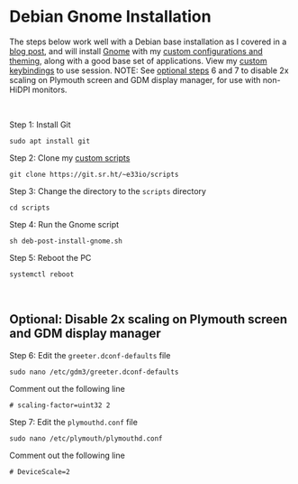 # Debian Gnome Installation

The steps below work well with a Debian base installation as I covered in a [blog post](https://e33.io/913), and will install [Gnome](https://www.gnome.org) with my [custom configurations and theming](https://git.sr.ht/~e33io/dotfiles), along with a good base set of applications. View my [custom keybindings](https://git.sr.ht/~e33io/reference-wiki/tree/main/item/keybindings/gnome-keybindings.md) to use session. NOTE: See [optional steps](https://git.sr.ht/~e33io/reference-wiki/tree/main/item/installation-docs/debian-gnome-installation.md#optional-disable-2x-scaling-on-plymouth-screen-and-gdm-display-manager) 6 and 7 to disable 2x scaling on Plymouth screen and GDM display manager, for use with non-HiDPI monitors.

&nbsp;

Step 1: Install Git
```
sudo apt install git
```

Step 2: Clone my [custom scripts](https://git.sr.ht/~e33io/scripts)
```
git clone https://git.sr.ht/~e33io/scripts
```

Step 3: Change the directory to the `scripts` directory
```
cd scripts
```

Step 4: Run the Gnome script
```
sh deb-post-install-gnome.sh
```

Step 5: Reboot the PC
```
systemctl reboot
```

&nbsp;

## Optional: Disable 2x scaling on Plymouth screen and GDM display manager

Step 6: Edit the `greeter.dconf-defaults` file
```
sudo nano /etc/gdm3/greeter.dconf-defaults
```

Comment out the following line
```
# scaling-factor=uint32 2
```

Step 7: Edit the `plymouthd.conf` file
```
sudo nano /etc/plymouth/plymouthd.conf
```

Comment out the following line
```
# DeviceScale=2
```

&nbsp;
